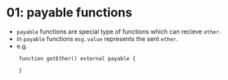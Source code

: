 # 01: payable functions

- `payable` functions are special type of functions which can recieve `ether`.
- in `payable` functions `msg.value` represents the sent `ether`.
- e.g.
```solidity
    function getEther() external payable {
        
    }
```
